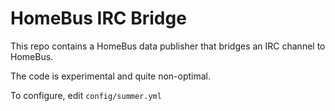 # HomeBus IRC Bridge

This repo contains a HomeBus data publisher that bridges an IRC channel to HomeBus.

The code is experimental and quite non-optimal.

To configure, edit `config/summer.yml`

